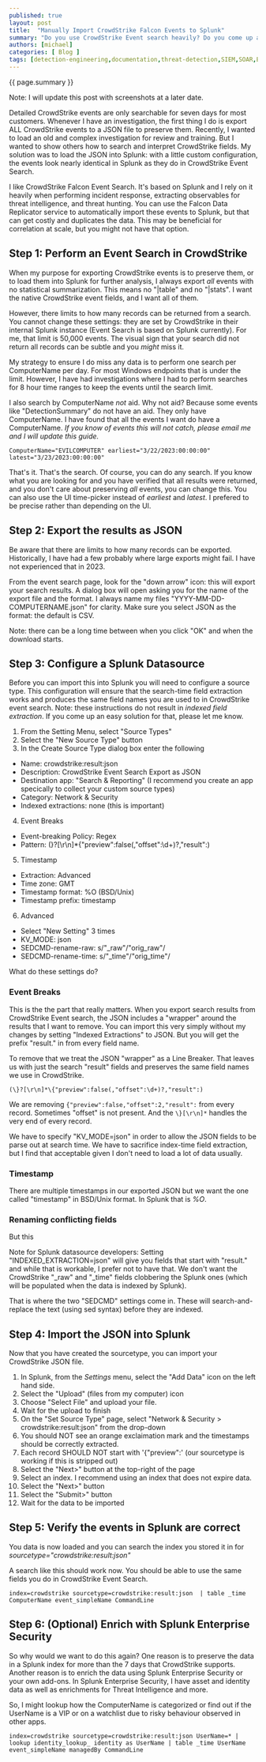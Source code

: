 ```yaml
---
published: true
layout: post
title:  "Manually Import CrowdStrike Falcon Events to Splunk"
summary: "Do you use CrowdStrike Event search heavily? Do you come up against the 7-day data retention limit? Do you want to keep some data longer and still search it? This article explains how to manualy export events from CrowdStrike Falcon Event Search and then import that into Splunk for correlation, preservation, or further analysis."
authors: [michael]
categories: [ Blog ]
tags: [detection-engineering,documentation,threat-detection,SIEM,SOAR,EDR]
---
```

{{ page.summary }}

Note: I will update this post with screenshots at a later date.

Detailed CrowdStrike events are only searchable for seven days for most customers. Whenever I have an investigation, the first thing I do is export ALL CrowdStrike events to a JSON file to preserve them. Recently, I wanted to load an old and complex investigation for review and training. But I wanted to show others how to search and interpret CrowdStrike fields. My solution was to load the JSON into Splunk: with a little custom configuration, the events look nearly identical in Splunk as they do in CrowdStrike Event Search.

I like CrowdStrike Falcon Event Search. It's based on Splunk and I rely on it heavily when performing incident response, extracting observables for threat intelligence, and threat hunting. You can use the Falcon Data Replicator service to automatically import these events to Splunk, but that can get costly and duplicates the data. This may be beneficial for correlation at scale, but you might not have that option.

## Step 1: Perform an Event Search in CrowdStrike

When my purpose for exporting CrowdStrike events is to preserve them, or to load them into Splunk for further analysis, I always export *all* events with no statistical summarization. This means no "\|table" and no "\|stats". I want the native CrowdStrike event fields, and I want all of them.

However, there limits to how many records can be returned from a search. You cannot change these settings: they are set by CrowdStrike in their internal Splunk instance (Event Search is based on Splunk currently). For me, that limit is 50,000 events. The visual sign that your search did not return all records can be subtle and you *might* miss it.

My strategy to ensure I do miss any data is to perform one search per ComputerName per day. For most Windows endpoints that is under the limit. However, I have had investigations where I had to perform searches for 8 hour time ranges to keep the events until the search limit.

I also search by ComputerName *not* aid. Why not aid? Because some events like "DetectionSummary" do not have an aid. They only have ComputerName. I have found that all the events I want do have a ComputerName. *If you know of events this will not catch, please email me and I will update this guide.*

`ComputerName="EVILCOMPUTER" earliest="3/22/2023:00:00:00" latest="3/23/2023:00:00:00"`

That's it. That's the search. Of course, you can do any search. If you know what you are looking for and you have verified that all results were returned, and you don't care about preserving *all* events, you can change this. You can also use the UI time-picker instead of *earliest* and *latest*. I prefered to be precise rather than depending on the UI.

## Step 2: Export the results as JSON

Be aware that there are limits to how many records can be exported. Historically, I have had a few probably where large exports might fail. I have not experienced that in 2023.

From the event search page, look for the "down arrow" icon: this will export your search results. A dialog box will open asking you for the name of the export file and the format. I always name my files "YYYY-MM-DD-COMPUTERNAME.json" for clarity. Make sure you select JSON as the format: the default is CSV.

Note: there can be a long time between when you click "OK" and when the download starts.

## Step 3: Configure a Splunk Datasource

Before you can import this into Splunk you will need to configure a source type. This configuration will ensure that the search-time field extraction works and produces the same field names you are used to in CrowdStrike event search. Note: these instructions do not result in *indexed field extraction*. If you come up an easy solution for that, please let me know. 

1. From the Setting Menu, select "Source Types"
2. Select the "New Source Type" button
3. In the Create Source Type dialog box enter the following
- Name: crowdstrike:result:json
- Description: CrowdStrike Event Search Export as JSON
- Destination app: "Search & Reporting" (I recommend you create an app specically to collect your custom source types)
- Category: Network & Security
- Indexed extractions: none (this is important)
4. Event Breaks
- Event-breaking Policy: Regex
- Pattern: (\}?[\r\n]*\{"preview":false(,"offset":\d+)?,"result":)
5. Timestamp
- Extraction: Advanced
- Time zone: GMT
- Timestamp format: %O (BSD/Unix)
- Timestamp prefix: timestamp
6. Advanced
- Select "New Setting" 3 times
- KV_MODE: json
- SEDCMD-rename-raw: s/"_raw"/"orig_raw"/
- SEDCMD-rename-time: s/"_time"/"orig_time"/

What do these settings do?

### Event Breaks

This is the the part that really matters. When you export search results from CrowdStrike Event search, the JSON includes a "wrapper" around the results that I want to remove. You can import this very simply without my changes by setting "Indexed Extractions" to JSON. But you will get the prefix "result." in from every field name.

To remove that we treat the JSON "wrapper" as a Line Breaker. That leaves us with just the search "result" fields and preserves the same field names we use in CrowdStrike.

`(\}?[\r\n]*\{"preview":false(,"offset":\d+)?,"result":)`

We are removing `{"preview":false,"offset":2,"result":` from every record. Sometimes "offset" is not present. And the `\}[\r\n]*` handles the very end of every record.

We have to specify "KV_MODE=json" in order to allow the JSON fields to be parse out at search time. We have to sacrifice index-time field extraction, but I find that acceptable given I don't need to load a lot of data usually.

### Timestamp

There are multiple timestamps in our exported JSON but we want the one called "timestamp" in BSD/Unix format. In Splunk that is *%O*.

### Renaming conflicting fields
But this

Note for Splunk datasource developers: Setting "INDEXED_EXTRACTION=json" will give you fields that start with "result." and while that is workable, I prefer not to have that. We don't want the CrowdStrike "_raw" and "_time" fields clobbering the Splunk ones (which will be populated when the data is indexed by Splunk).

That is where the two "SEDCMD" settings come in. These will search-and-replace the text (using sed syntax) before they are indexed. 

## Step 4: Import the JSON into Splunk

Now that you have created the sourcetype, you can import your CrowdStrike JSON file.

1. In Splunk, from the *Settings* menu, select the "Add Data" icon on the left hand side.
2. Select the "Upload" (files from my computer) icon
3. Choose "Select File" and upload your file.
4. Wait for the upload to finish
5. On the "Set Source Type" page, select "Network & Security > crowdstrike:result:json" from the drop-down
6. You should NOT see an orange exclaimation mark and the timestamps should be correctly extracted.
7. Each record SHOULD NOT start with '{"preview":' (our sourcetype is working if this is stripped out)
8. Select the "Next>" button at the top-right of the page
9. Select an index. I recommend using an index that does not expire data.
10. Select the "Next>" button
11. Select the "Submit>" button
12. Wait for the data to be imported

## Step 5: Verify the events in Splunk are correct

You data is now loaded and you can search the index you stored it in for *sourcetype="crowdstrike:result:json"*

A search like this should work now. You should be able to use the same fields you do in CrowdStrike Event Search.

`index=crowdstrike sourcetype=crowdstrike:result:json 
| table _time ComputerName event_simpleName CommandLine
`

## Step 6: (Optional) Enrich with Splunk Enterprise Security

So why would we want to do this again? One reason is to preserve the data in a Splunk index for more than the 7 days that CrowdStrike supports. Another reason is to enrich the data using Splunk Enterprise Security or your own add-ons. In Splunk Enterprise Security, I have asset and identity data as well as enrichments for Threat Intelligence and more.

So, I might lookup how the ComputerName is categorized or find out if the UserName is a VIP or on a watchlist due to risky behaviour observed in other
apps.

`index=crowdstrike sourcetype=crowdstrike:result:json UserName=*
| lookup identity_lookup_ identity as UserName
| table _time UserName event_simpleName managedBy CommandLine
`


